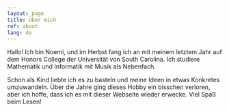 ```yaml
---
layout: page
title: Über mich
ref: about
lang: de
---
```


Hallo! Ich bin Noemi, und im Herbst fang ich an mit meinem letztem Jahr auf dem Honors College der Universität von South Carolina. Ich studiere Mathematik und Informatik mit Musik als Nebenfach. 

Schon als Kind liebte ich es zu basteln und meine Ideen in etwas Konkretes umzuwandeln. Über die Jahre ging dieses Hobby ein bisschen verloren, aber ich hoffe, dass ich es mit dieser Webseite wieder erwecke. Viel Spaß beim Lesen!
